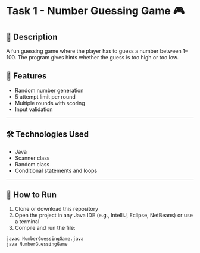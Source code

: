 # Task 1 - Number Guessing Game 🎮

## 🔹 Description
A fun guessing game where the player has to guess a number between 1–100. The program gives hints whether the guess is too high or too low.

## 🔧 Features
- Random number generation
- 5 attempt limit per round
- Multiple rounds with scoring
- Input validation

---

## 🛠️ Technologies Used

- Java
- Scanner class
- Random class
- Conditional statements and loops

---

## 🚀 How to Run

1. Clone or download this repository
2. Open the project in any Java IDE (e.g., IntelliJ, Eclipse, NetBeans) or use a terminal
3. Compile and run the file:

```bash
javac NumberGuessingGame.java
java NumberGuessingGame
